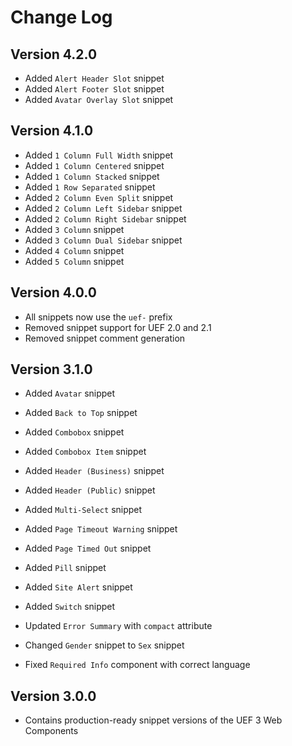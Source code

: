 # Change Log

## Version 4.2.0

- Added `Alert Header Slot` snippet
- Added `Alert Footer Slot` snippet
- Added `Avatar Overlay Slot` snippet

## Version 4.1.0

- Added `1 Column Full Width` snippet
- Added `1 Column Centered` snippet
- Added `1 Column Stacked` snippet
- Added `1 Row Separated` snippet
- Added `2 Column Even Split` snippet
- Added `2 Column Left Sidebar` snippet
- Added `2 Column Right Sidebar` snippet
- Added `3 Column` snippet
- Added `3 Column Dual Sidebar` snippet
- Added `4 Column` snippet
- Added `5 Column` snippet

## Version 4.0.0

- All snippets now use the `uef-` prefix
- Removed snippet support for UEF 2.0 and 2.1
- Removed snippet comment generation

## Version 3.1.0

- Added `Avatar` snippet
- Added `Back to Top` snippet
- Added `Combobox` snippet
- Added `Combobox Item` snippet
- Added `Header (Business)` snippet
- Added `Header (Public)` snippet
- Added `Multi-Select` snippet
- Added `Page Timeout Warning` snippet
- Added `Page Timed Out` snippet
- Added `Pill` snippet
- Added `Site Alert` snippet
- Added `Switch` snippet

- Updated `Error Summary` with `compact` attribute
- Changed `Gender` snippet to `Sex` snippet

- Fixed `Required Info` component with correct language

## Version 3.0.0

- Contains production-ready snippet versions of the UEF 3 Web Components
